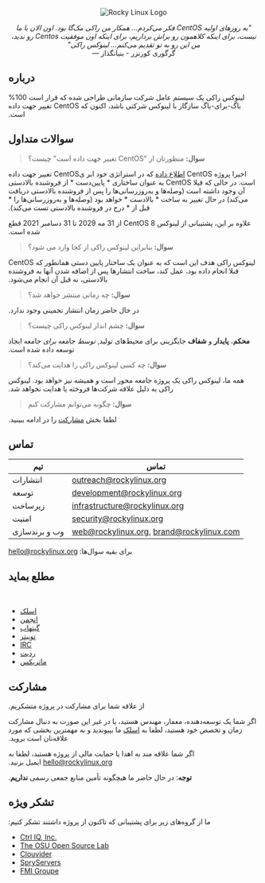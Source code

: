 <p align="center">
<img src="https://media.githubusercontent.com/media/rocky-linux/branding/main/logo-text-light%402x.png" alt="Rocky Linux Logo">
</p>

<p align="center">
&#x202b;<i>"به روزهای اولیه CentOS فکر می‌کردم... همکار من راکی مک‌گا بود. اون الان با ما نیست، برای اینکه کلاهمون رو براش برداریم، برای اینکه اون موفقیت Centos رو ندید، من این رو به تو تقدیم می‌کنم... لینوکس راکی" 
</i><br>
— گرگوری کورتزر - بنیانگذاز
</p>


## درباره
&#x202b;
لینوکس راکی یک سیستم عامل شرکت سازمانی طراحی شده که قرار است 100% باگ-برای-باگ سازگار با لینوکس شرکتی باشد، اکنون که CentOS تغییر جهت داده است.   

## سوالات متداول

> &#x202b;**سوال:** منظورتان از "CentOS تغییر جهت داده است" چیست؟

&#x202b;
اخیرا پروژه CentOS [اطلاع داده](https://blog.centos.org/2020/12/future-is-centos-stream/) که در استراتژی خود ابر یCentOS تغییر جهت داده است. در حالی که قبلا CentOS به عنوان ساختاری * پایین‌دست * از فروشنده بالادستی آن وجود داشته است (وصله‌ها و به‌روزرسانی‌ها را پس از فروشنده بالادستی دریافت می‌کند) در حال تغییر به ساخت * بالادست * خواهد بود (وصله‌ها و به‌روزرسانی‌ها را * قبل از * درج در فروشنده بالادستی تست می‌کند).

&#x202b;
علاوه بر این، پشتیبانی از لینوکس CentOS 8 از 31 مه 2029 تا 31 دسامبر 2021 قطع شده است. 


> &#x202b; **سوال:** بنابراین لینوکس راکی از کجا وارد می شود؟

&#x202b;
لینوکس راکی هدف این است که به عنوان یک ساختار پایین دستی همانطور که CentOS قبلا انجام داده بود، عمل کند، ساخت انتشارها پس از اضافه شدن آنها به فروشنده بالادستی، نه قبل آن انجام می‌شود.

> &#x202b; **سوال:** چه زمانی منتشر خواهد شد؟

&#x202b;
در حال حاضر زمان انتشار تخمینی وجود ندارد.

> &#x202b; **سوال:** چشم انداز لینوکس راکی چیست؟

&#x202b;
**محکم**، **پایدار** و **شفاف** جایگزینی برای محیط‌های تولید, *توسط* جامعه *برای* جامعه ایجاد توسعه داده شده است.

> &#x202b; **سوال:** چه کسی لینوکس راکی را هدایت می‌کند؟

&#x202b;
همه ما، لینوکس راکی یک پروژه جامعه محور است و همیشه نیز خواهد بود. لینوکس راکی به دلیل علاقه شرکت‌ها فروخته یا هدایت نخواهد شد.

> &#x202b; **سوال:** چگونه می‌توانم مشارکت کنم

&#x202b;
لطفا بخش [مشارکت](#contributing) را در ادامه ببینید.


## تماس

| تیم                          | تماس                                   |
|-------------------------------|-------------------------------------------|
| انتشارات                         | outreach@rockylinux.org                   |
| توسعه                   | development@rockylinux.org                |
| زیرساخت                | infrastructure@rockylinux.org             |
| امنیت                      | security@rockylinux.org                   |
| وب و برندسازی              | web@rockylinux.org, brand@rockylinux.com  |


&#x202b;
برای بقیه سوال‌ها: hello@rockylinux.org

## مطلع بماید

&#x202b;
* [اسلک](https://join.slack.com/t/hpcng/shared_invite/zt-k5z04bsh-1uqpaD1NsYVP73vzc3uKdQ)
* [انجمن](https://forums.rockylinux.org/)
* [گیتهاب](https://github.com/rocky-linux/)
* [توییتر](https://twitter.com/rocky_linux)
* [IRC](https://webchat.freenode.net/?channels=rockylinux)
* [ردیت](https://www.reddit.com/r/RockyLinux)
* [ماتریکس](https://matrix.to/#/+rockylinux:matrix.org)

## مشارکت

&#x202b;
از علاقه شما برای مشارکت در پروژه متشکریم.

&#x202b;
اگر شما یک توسعه‌دهنده، معمار، مهندس هستید، یا در غیر این صورت به دنبال مشارکت زمان و تخصص خود هستید، لطفا به [اسلک](https://join.slack.com/t/hpcng/shared_invite/zt-k5z04bsh-1uqpaD1NsYVP73vzc3uKdQ) ما بپیوندید و به مهمترین بخشی که مورد علاقه‌تان است بروید.

&#x202b;
اگر شما علاقه مند به اهدا یا حمایت مالی از پروژه هستید، لطفا به hello@rockylinux.org ایمیل بزنید.

&#x202b;
**توجه**: در حال حاضر ما هیچگونه تأمین منابع جمعی رسمی **نداریم**.

## تشکر ویژه

&#x202b;
ما از گروه‌های زیر برای پشتیبانی که تاکنون از پروژه داشتند تشکر کنیم:
* [Ctrl IQ, Inc.](https://www.ctrl-cmd.com)
* [The OSU Open Source Lab](https://osuosl.org/)
* [Clouvider](https://www.clouvider.co.uk/)
* [SpryServers](https://www.spryservers.net/)
* [FMI Groupe](https://www.fmi.fr/)
